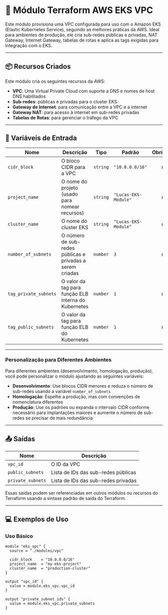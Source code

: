 # 🚀 Módulo Terraform AWS EKS VPC

Este módulo provisiona uma VPC configurada para uso com o Amazon EKS (Elastic Kubernetes Service), seguindo as melhores práticas da AWS. Ideal para ambientes de produção, ele cria sub-redes públicas e privadas, NAT Gateway, Internet Gateway, tabelas de rotas e aplica as tags exigidas para integração com o EKS.

---

## 📦 Recursos Criados

Este módulo cria os seguintes recursos da AWS:

- **VPC**: Uma Virtual Private Cloud com suporte a DNS e nomes de host DNS habilitados
- **Sub-redes**: públicas e privadas para o cluster EKS
- **Gateway de Internet**: para comunicação entre a VPC e a internet
- **Gateway NAT**: para acesso à internet em sub-redes privadas
- **Tabelas de Rotas**: para gerenciar o tráfego da VPC

---

## 🔧 Variáveis de Entrada

| Nome                  | Descrição                                                 | Tipo     | Padrão         | Obrigatório |
|-----------------------|-----------------------------------------------------------|----------|----------------|:-----------:|
| `cidr_block`          | O bloco CIDR para a VPC                                   | `string` | `"10.0.0.0/16"`      | não |
| `project_name`        | O nome do projeto (usado para nomear recursos)            | `string` | `"Lucas-EKS-Module"` | não |
| `cluster_name`        | O nome do cluster EKS                                     | `string` | `"Lucas-EKS-Module"` | não |
| `number_of_subnets`   | O número de sub-redes públicas e privadas a serem criadas | `number` | `3`                  | não |
| `tag_private_subnets` | O valor da tag para função ELB interna do Kubernetes      | `number` | `1`                  | não |
| `tag_public_subnets`  | O valor da tag para função ELB do Kubernetes              | `number` | `1`                  | não |

---

### Personalização para Diferentes Ambientes

Para diferentes ambientes (desenvolvimento, homologação, produção), você pode personalizar o módulo ajustando as seguintes variáveis:

- **Desenvolvimento**: Use blocos CIDR menores e reduza o número de sub-redes usando a variável `number_of_subnets`
- **Homologação**: Espelhe a produção, mas com convenções de nomenclatura diferentes
- **Produção**: Use os padrões ou expanda o intervalo CIDR conforme necessário para implantações maiores e aumente o número de sub-redes se precisar de mais redundância

---

## 📤 Saídas

| Nome | Descrição |
|------|-----------|
| `vpc_id` | O ID da VPC |
| `public_subnets` | Lista de IDs das sub-redes públicas |
| `private_subnets` | Lista de IDs das sub-redes privadas |

Essas saídas podem ser referenciadas em outros módulos ou recursos do Terraform usando a sintaxe padrão de saída do Terraform.

---

## 💻 Exemplos de Uso

### Uso Básico

```hcl
module "eks_vpc" {
  source = "./modules/vpc"

  cidr_block    = "10.0.0.0/16"
  project_name  = "my-eks-project"
  cluster_name  = "production-cluster"
}

output "vpc_id" {
  value = module.eks_vpc.vpc_id
}

output "private_subnet_ids" {
  value = module.eks_vpc.private_subnets
}